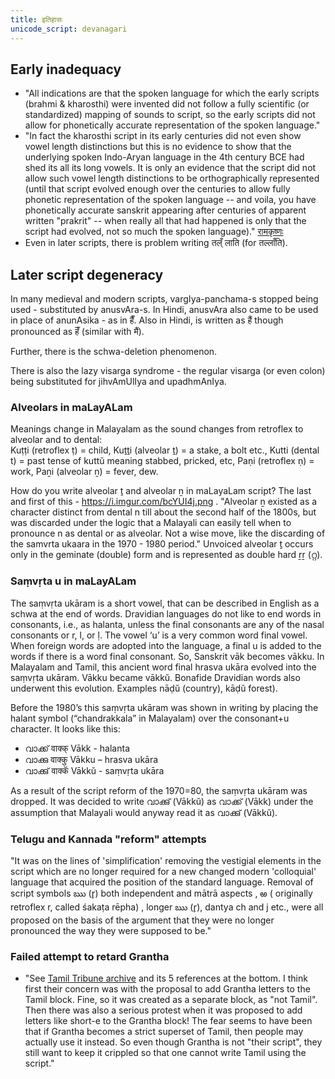```yaml
---
title: इतिहासः
unicode_script: devanagari
---
```


## Early inadequacy
- "All indications are that the spoken language for which the early scripts (brahmi & kharosthi) were invented did not follow a fully scientific (or standardized) mapping of sounds to script, so the early scripts did not allow for phonetically accurate representation of the spoken language."
- "In fact the kharosthi script in its early centuries did not even show vowel length distinctions but this is no evidence to show that the underlying spoken Indo-Aryan language in the 4th century BCE had shed its all its long vowels. It is only an evidence that the script did not allow such vowel length distinctions to be orthographically represented (until that script evolved enough over the centuries to allow fully phonetic representation of the spoken language -- and voila, you have phonetically accurate sanskrit appearing after centuries of apparent written "prakrit" -- when really all that had happened is only that the script had evolved, not so much the spoken language)." [रामकृष्णः](https://groups.google.com/forum/#!topic/bvparishat/e26Gh14ohxI)
- Even in later scripts, there is problem writing तल्ँ लाति (for तल्लाँति). 

## Later script degeneracy
In many medieval and modern scripts, vargIya-panchama-s stopped being used - substituted by anusvAra-s. In Hindi, anusvAra also came to be used in place of anunAsika - as in हैँ. Also in Hindi, is written as हैं though pronounced as हॆँ (similar with मैं). 

Further, there is the schwa-deletion phenomenon.

There is also the lazy visarga syndrome - the regular visarga (or even colon) being substituted for jihvAmUlIya and upadhmAnIya.

### Alveolars in maLayALam
Meanings change in Malayalam as the sound changes from retroflex to alveolar and to dental:  
Kuṭṭi (retroflex ṭ) = child, Kuṯṯi (alveolar ṯ) = a stake, a bolt etc., Kutti (dental t) = past tense of kuttŭ meaning stabbed, pricked, etc, Paṇi (retroflex ṇ) = work, Paṉi (alveolar ṉ) = fever, dew.  

How do you write alveolar ṯ and alveolar ṉ  in maLayaLam script? 
The last and first of this - https://i.imgur.com/bcYUI4j.png . "Alveolar ṉ existed as a character distinct from dental n till about the second half of the 1800s, but was discarded under the logic that a Malayali can easily tell when to pronounce n as dental or as alveolar.  Not a wise move, like the discarding of the samvrta ukaara in the 1970 - 1980 period." Unvoiced alveolar ṯ occurs only in the geminate (double) form and is represented as double hard ṟṟ (റ്റ).

### Saṃvṛta u in maLayALam
The saṃvṛta ukāram is a short vowel, that can be described in English as a schwa at the end of words.  Dravidian languages do not like to end words in consonants, i.e., as halanta, unless the final consonants are any of the nasal consonants or r, l, or ḷ.  The vowel ‘u’ is a very common word final vowel.  When foreign words are adopted into the language, a final u is added to the words if there is a word final consonant.  So, Sanskrit vāk becomes vākku.  In Malayalam and Tamil, this ancient word final hrasva ukāra evolved into the saṃvṛta ukāram. Vākku became vākkŭ.  Bonafide Dravidian words also underwent this evolution.  Examples nāḍŭ (country), kāḍŭ forest).  

Before the 1980’s this saṃvṛta ukāram was shown in writing by placing the halant symbol (“chandrakkala” in Malayalam) over the consonant+u character.  It looks like this:

- വാക്ക്  वाक्क्  Vākk - halanta​
- വാക്കു  वाक्कु Vākku – hrasva ukāra​
- വാക്കു് वाक्कॅ Vākkŭ - saṃvṛta ukāra​

As a result of the script reform of the 1970=80, the saṃvṛta ukāram was dropped.  It was decided to write വാക്കു് (Vākkŭ) as വാക്ക്  (Vākk) under the assumption that Malayali would anyway read it as വാക്കു് (Vākkŭ).​

### Telugu and Kannada "reform" attempts
"It was on the lines of 'simplification' removing the vestigial elements in the script which are no longer required for a new changed modern 'colloquial' language that acquired the position of the  standard language. Removal of script symbols  ఋ (r̥) both independent and mātrā aspects , ఱ ( originally retroflex r, called śakaṭa rēpha) , longer ఋ (r̥), dantya ch and j etc., were all proposed on the basis of the argument that they were no longer pronounced the way they were supposed to be."



### Failed attempt to retard Grantha
- "See [Tamil Tribune archive](https://web.archive.org/web/20200306030655/http://www.tamiltribune.com/18/1201.html) and its 5 references at the bottom. I think first their concern was with the proposal to add Grantha letters to the Tamil block. Fine, so it was created as a separate block, as "not Tamil". Then there was also a serious protest when it was proposed to add letters like short-e to the Grantha block! The fear seems to have been that if Grantha becomes a strict superset of Tamil, then people may actually use it instead. So even though Grantha is not "their script", they still want to keep it crippled so that one cannot write Tamil using the script."